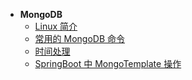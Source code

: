 * **MongoDB**
  * [Linux 简介](mongo/)
  * [常用的 MongoDB 命令](mongo/常用的-MongoDB-命令.md)
  * [时间处理](mongo/时间处理.md)
  * [SpringBoot 中 MongoTemplate 操作](mongo/SpringBoot-中-MongoTemplate-操作.md)


